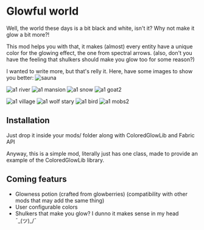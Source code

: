 # Glowful world
Well, the world these days is a bit black and white, isn't it? Why not make it glow a bit more?!

This mod helps you with that, it makes (almost) every entity have a unique color for the glowing effect, the one
from spectral arrows. (also, don't you have the feeling that shulkers should make you glow too for some reason?)

I wanted to write more, but that's relly it. Here, have some images to show you better:
![sauna](https://user-images.githubusercontent.com/29462910/161438578-7ef6e218-6b42-4def-934a-76850dd00956.png)

![a1 river](https://user-images.githubusercontent.com/29462910/161438588-65121182-2146-4a30-84cf-63076f9c05f9.png)
![a1 mansion](https://user-images.githubusercontent.com/29462910/161438591-9cf74781-1429-4534-abe3-f42ff3ba6e70.png)
![a1 snow](https://user-images.githubusercontent.com/29462910/161438595-3a4f8a08-5712-429b-a884-9fc537d25a1c.png)
![a1 goat2](https://user-images.githubusercontent.com/29462910/161438604-5bd4d7e7-b9c8-4528-bef6-3624df03ea2a.png)

![a1 village](https://user-images.githubusercontent.com/29462910/161438615-df674fc2-7cda-4188-967f-7ab2b00c0eb8.png)
![a1 wolf stary](https://user-images.githubusercontent.com/29462910/161438622-1816f98f-e583-48dc-841c-4702f8bbcb5b.png)
![a1 bird](https://user-images.githubusercontent.com/29462910/161438629-43366b88-bc01-4e9f-bef3-e5ca02b680ed.png)
![a1 mobs2](https://user-images.githubusercontent.com/29462910/161438639-cd4e7c9d-90e5-422e-a94c-7ca5e221ec4f.png)

## Installation
Just drop it inside your mods/ folder along with ColoredGlowLib and Fabric API

Anyway, this is a simple mod, literally just has one class, made to provide an example of the ColoredGlowLib library.

## Coming featurs
- Glowness potion (crafted from glowberries) (compatibility with other mods that may add the same thing)
- User configurable colors
- Shulkers that make you glow? I dunno it makes sense in my head ¯\_(ツ)_/¯

